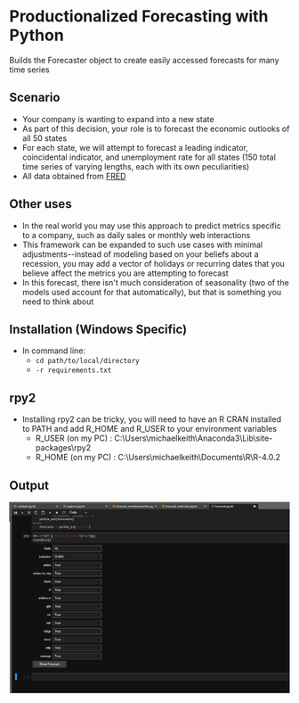# Productionalized Forecasting with Python
Builds the Forecaster object to create easily accessed forecasts for many time series

## Scenario
- Your company is wanting to expand into a new state
- As part of this decision, your role is to forecast the economic outlooks of all 50 states
- For each state, we will attempt to forecast a leading indicator, coincidental indicator, and unemployment rate for all states (150 total time series of varying lengths, each with its own peculiarities)
- All data obtained from [FRED](fred.stlouisfed.org)

## Other uses
- In the real world you may use this approach to predict metrics specific to a company, such as daily sales or monthly web interactions
- This framework can be expanded to such use cases with minimal adjustments--instead of modeling based on your beliefs about a recession, you may add a vector of holidays or recurring dates that you believe affect the metrics you are attempting to forecast
- In this forecast, there isn't much consideration of seasonality (two of the models used account for that automatically), but that is something you need to think about

## Installation (Windows Specific)
- In command line:
  - `cd path/to/local/directory`
  - `-r requirements.txt`

## rpy2
- Installing rpy2 can be tricky, you will need to have an R CRAN installed to PATH and add R_HOME and R_USER to your environment variables
  - R_USER (on my PC) : C:\Users\michaelkeith\Anaconda3\Lib\site-packages\rpy2
  - R_HOME (on my PC) : C:\Users\michaelkeith\Documents\R\R-4.0.2

## Output
![](https://github.com/mikekeith52/AllStatesForecast/blob/master/gif/gif.gif)
